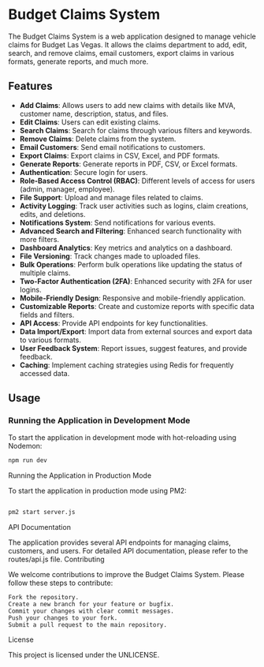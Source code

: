 ﻿# Budget Claims System

The Budget Claims System is a web application designed to manage vehicle claims for Budget Las Vegas. It allows the claims department to add, edit, search, and remove claims, email customers, export claims in various formats, generate reports, and much more.

## Features

- **Add Claims**: Allows users to add new claims with details like MVA, customer name, description, status, and files.
- **Edit Claims**: Users can edit existing claims.
- **Search Claims**: Search for claims through various filters and keywords.
- **Remove Claims**: Delete claims from the system.
- **Email Customers**: Send email notifications to customers.
- **Export Claims**: Export claims in CSV, Excel, and PDF formats.
- **Generate Reports**: Generate reports in PDF, CSV, or Excel formats.
- **Authentication**: Secure login for users.
- **Role-Based Access Control (RBAC)**: Different levels of access for users (admin, manager, employee).
- **File Support**: Upload and manage files related to claims.
- **Activity Logging**: Track user activities such as logins, claim creations, edits, and deletions.
- **Notifications System**: Send notifications for various events.
- **Advanced Search and Filtering**: Enhanced search functionality with more filters.
- **Dashboard Analytics**: Key metrics and analytics on a dashboard.
- **File Versioning**: Track changes made to uploaded files.
- **Bulk Operations**: Perform bulk operations like updating the status of multiple claims.
- **Two-Factor Authentication (2FA)**: Enhanced security with 2FA for user logins.
- **Mobile-Friendly Design**: Responsive and mobile-friendly application.
- **Customizable Reports**: Create and customize reports with specific data fields and filters.
- **API Access**: Provide API endpoints for key functionalities.
- **Data Import/Export**: Import data from external sources and export data to various formats.
- **User Feedback System**: Report issues, suggest features, and provide feedback.
- **Caching**: Implement caching strategies using Redis for frequently accessed data.

## Usage

### Running the Application in Development Mode

To start the application in development mode with hot-reloading using Nodemon:

```sh
npm run dev
```

Running the Application in Production Mode

To start the application in production mode using PM2:

```sh

pm2 start server.js
```
API Documentation

The application provides several API endpoints for managing claims, customers, and users. For detailed API documentation, please refer to the routes/api.js file.
Contributing

We welcome contributions to improve the Budget Claims System. Please follow these steps to contribute:

    Fork the repository.
    Create a new branch for your feature or bugfix.
    Commit your changes with clear commit messages.
    Push your changes to your fork.
    Submit a pull request to the main repository.

License

This project is licensed under the UNLICENSE.